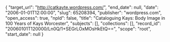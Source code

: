 {
  "target_url": "http://catkayte.wordpress.com/", 
  "end_date": null, 
  "date": "2006-01-01T12:00:00", 
  "slug": 65208394, 
  "publisher": "wordpress.com", 
  "open_access": true, 
  "npld": false, 
  "title": "Cataloguing Kays: Body Image in 100 Years of Kays Worcester", 
  "subjects": [], 
  "collections": [], 
  "record_id": "20060101T120000/Ln0Q/1+SEGrLOxMOsHkEtQ==", 
  "scope": "root", 
  "start_date": null
}

